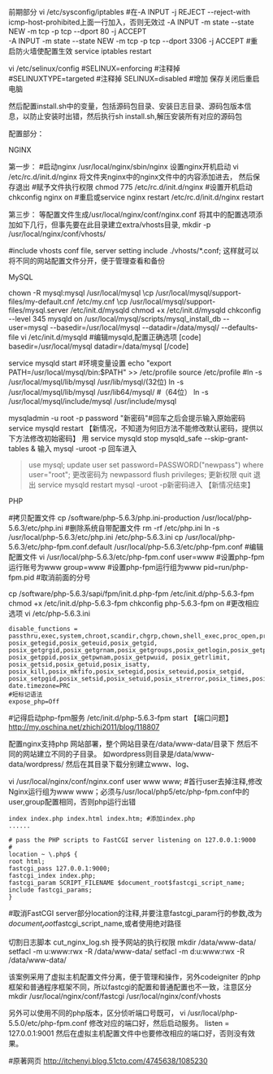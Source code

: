前期部分
vi /etc/sysconfig/iptables
#在-A INPUT -j REJECT --reject-with icmp-host-prohibited上面一行加入，否则无效过
-A INPUT -m state --state NEW -m tcp -p tcp --dport 80 -j ACCEPT   
-A INPUT -m state --state NEW -m tcp -p tcp --dport 3306 -j ACCEPT
#重启防火墙使配置生效
service iptables restart

vi /etc/selinux/config
#SELINUX=enforcing #注释掉
#SELINUXTYPE=targeted #注释掉
SELINUX=disabled #增加
保存关闭后重启电脑

然后配置install.sh中的变量，包括源码包目录、安装日志目录、源码包版本信息，以防止安装时出错，然后执行sh install.sh,解压安装所有对应的源码包


配置部分：

NGINX

第一步：
#启动nginx
/usr/local/nginx/sbin/nginx
设置nginx开机启动
vi /etc/rc.d/init.d/nginx
将文件夹nginx中的nginx文件中的内容添加进去，
然后保存退出
#赋予文件执行权限
chmod 775 /etc/rc.d/init.d/nginx
#设置开机启动
chkconfig nginx on
#重启或service nginx restart
/etc/rc.d/init.d/nginx restart

第三步：
等配置文件生成/usr/local/nginx/conf/nginx.conf
将其中的配置选项添加如下几行，但事先要在此目录建立extra/vhosts目录,
mkdir -p /usr/local/nginx/conf/vhosts/

#include vhosts conf file, server setting
include ./vhosts/*.conf;
这样就可以将不同的网站配置文件分开，便于管理查看和备份


MySQL


chown -R mysql:mysql /usr/local/mysql
\cp /usr/local/mysql/support-files/my-default.cnf /etc/my.cnf
\cp /usr/local/mysql/support-files/mysql.server /etc/init.d/mysqld
chmod +x /etc/init.d/mysqld
chkconfig --level 345 mysqld on
/usr/local/mysql/scripts/mysql_install_db --user=mysql --basedir=/usr/local/mysql --datadir=/data/mysql/ --defaults-file
vi /etc/init.d/mysqld
#编辑mysqld,配置正确选项
[code]
basedir=/usr/local/mysql
datadir=/data/mysql
[/code]

service mysqld start
#环境变量设置
echo "export PATH=/usr/local/mysql/bin:$PATH" >> /etc/profile
source /etc/profile
#ln -s /usr/local/mysql/lib/mysql /usr/lib/mysql/(32位)
ln -s /usr/local/mysql/lib/mysql /usr/lib64/mysql/ #（64位）
ln -s /usr/local/mysql/include/mysql /usr/include/mysql

mysqladmin -u root -p password "新密码"#回车之后会提示输入原始密码
service mysqld restart
【新情况，不知道为何旧方法不能修改默认密码，提供以下方法修改初始密码】
用 service mysqld stop
mysqld_safe --skip-grant-tables &
输入 mysql -uroot -p 回车进入
>use mysql;
> update user set password=PASSWORD("newpass") where user="root";
 更改密码为 newpassord
> flush privileges; 更新权限
> quit 退出
service mysqld restart
mysql -uroot -p新密码进入
【新情况结束】

PHP

#拷贝配置文件
cp /software/php-5.6.3/php.ini-production /usr/local/php-5.6.3/etc/php.ini
#删除系统自带配置文件
rm -rf /etc/php.ini
ln -s /usr/local/php-5.6.3/etc/php.ini /etc/php-5.6.3.ini
cp /usr/local/php-5.6.3/etc/php-fpm.conf.default /usr/local/php-5.6.3/etc/php-fpm.conf
#编辑配置文件
vi /usr/local/php-5.6.3/etc/php-fpm.conf
	user=www   	#设置php-fpm运行账号为www
    group=www   #设置php-fpm运行组为www
    pid=run/php-fpm.pid #取消前面的分号


cp /software/php-5.6.3/sapi/fpm/init.d.php-fpm /etc/init.d/php-5.6.3-fpm
chmod +x /etc/init.d/php-5.6.3-fpm 
chkconfig php-5.6.3-fpm on
#更改相应选项
vi /etc/php-5.6.3.ini

	disable_functions = passthru,exec,system,chroot,scandir,chgrp,chown,shell_exec,proc_open,proc_get_status,ini_alter,ini_alter,ini_restore,dl,openlog,syslog,readlink,symlink,popepassthru,stream_socket_server,escapeshellcmd,dll,popen,disk_free_space,checkdnsrr,checkdnsrr,getservbyname,getservbyport,disk_total_space,posix_ctermid,posix_get_last_error,posix_getcwd, posix_getegid,posix_geteuid,posix_getgid, posix_getgrgid,posix_getgrnam,posix_getgroups,posix_getlogin,posix_getpgid,posix_getpgrp,posix_getpid, posix_getppid,posix_getpwnam,posix_getpwuid, posix_getrlimit, posix_getsid,posix_getuid,posix_isatty, posix_kill,posix_mkfifo,posix_setegid,posix_seteuid,posix_setgid, posix_setpgid,posix_setsid,posix_setuid,posix_strerror,posix_times,posix_ttyname,posix_uname
	date.timezone=PRC
	#短标记语法
	expose_php=Off
#记得启动php-fpm服务
/etc/init.d/php-5.6.3-fpm start
【端口问题】http://my.oschina.net/zhichi2011/blog/118807
	
	
配置nginx支持php
网站部署，整个网站目录在/data/www-data/目录下
然后不同的网站建立不同的子目录。
如wordpress则目录是/data/www-data/wordpress/
然后在其目录下载分别建立www、log、

vi /usr/local/nginx/conf/nginx.conf
	user www www; #首行user去掉注释,修改Nginx运行组为www www；必须与/usr/local/php5/etc/php-fpm.conf中的user,group配置相同，否则php运行出错
	
	index index.php index.html index.htm; #添加index.php
	......
	
	# pass the PHP scripts to FastCGI server listening on 127.0.0.1:9000
	#
	location ~ \.php$ {
	root html;
	fastcgi_pass 127.0.0.1:9000;
	fastcgi_index index.php;
	fastcgi_param SCRIPT_FILENAME $document_root$fastcgi_script_name;
	include fastcgi_params;
	}
#取消FastCGI server部分location的注释,并要注意fastcgi_param行的参数,改为$document_root$fastcgi_script_name,或者使用绝对路径

切割日志脚本
cut_nginx_log.sh
授予网站的执行权限
mkdir /data/www-data/
setfacl -m u:www:rwx -R /data/www-data/
setfacl -m d:u:www:rwx -R /data/www-data/

该案例采用了虚拟主机配置文件分离，便于管理和操作，另外codeigniter 的php框架和普通程序框架不同，所以fastcgi的配置和普通配置也不一致，注意区分
mkdir /usr/local/nginx/conf/fastcgi /usr/local/nginx/conf/vhosts

另外可以使用不同的php版本，区分侦听端口号既可，
vi /usr/local/php-5.5.0/etc/php-fpm.conf
修改对应的端口好，然后启动服务。
listen = 127.0.0.1:9001
然后在虚拟主机配置文件中也要修改相应的端口好，否则没有效果。

#原著网页
http://itchenyi.blog.51cto.com/4745638/1085230
